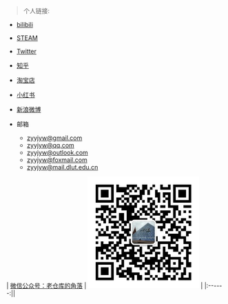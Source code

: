 > 个人链接:

* [bilibili](https://space.bilibili.com/363122611)

<!-- * [豆瓣](https://www.douban.com/people/193538245/?_i=0604220lY7wWU_) -->

<!-- * [Facebook](https://www.facebook.com/HuaJiZyy/) -->

* [STEAM](https://steamcommunity.com/id/zyyjyw/)

* [Twitter](https://twitter.com/HuaJiZyy)

* [知乎](https://www.zhihu.com/people/zyy-50-79)

* [淘宝店](https://shop210292260.taobao.com/)

* [小红书](https://www.xiaohongshu.com/user/profile/5fe8160f00000000010006e1)

* [新浪微博](https://weibo.com/u/6458074209)

* 邮箱  
    * zyyjyw@gmail.com  
    * zyyjyw@qq.com  
    * zyyjyw@outlook.com  
    * zyyjyw@foxmail.com  
    * zyyjyw@mail.dlut.edu.cn  


| [微信公众号：老仓库的角落](https://mp.weixin.qq.com/mp/profile_ext?action=home&__biz=MzkxMDEzNDgwMg==&scene=124#wechat_redirect) | ![QRcode](wechat.jpg ':size=30%') |
|:------:||